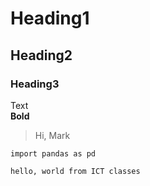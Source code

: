 # Heading1  
## Heading2  
### Heading3  
Text  
**Bold**
> Hi, Mark


```python3
import pandas as pd
```

```python3 
hello, world from ICT classes 
```
